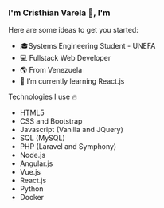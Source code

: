 ### I'm Cristhian Varela 👋, I'm

Here are some ideas to get you started:

- 🎓Systems Engineering Student - UNEFA
- 💻 Fullstack Web Developer
- 🌎 From Venezuela
- 🌱 I’m currently learning React.js

Technologies I use 🔥
- HTML5
- CSS and Bootstrap
- Javascript (Vanilla and JQuery)
- SQL (MySQL)
- PHP (Laravel and Symphony)
- Node.js
- Angular.js
- Vue.js
- React.js
- Python
- Docker
